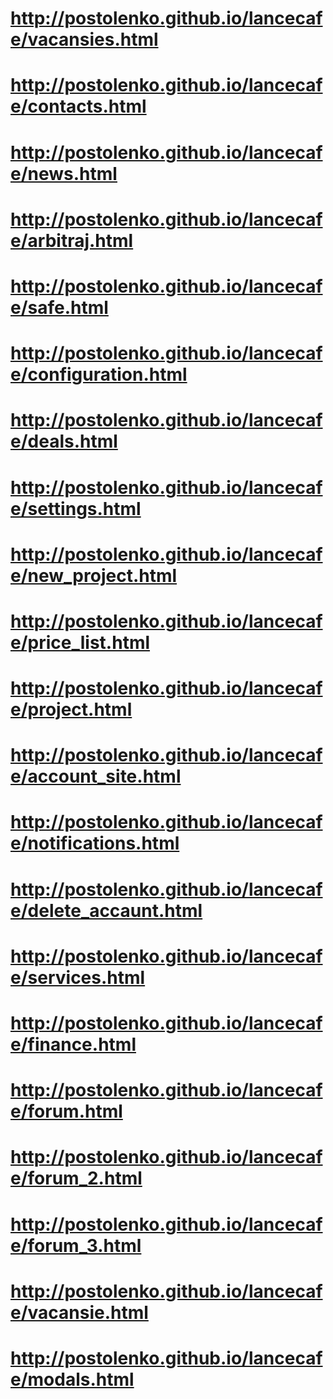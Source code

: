 # http://postolenko.github.io/lancecafe/vacansies.html
# http://postolenko.github.io/lancecafe/contacts.html
# http://postolenko.github.io/lancecafe/news.html
# http://postolenko.github.io/lancecafe/arbitraj.html
# http://postolenko.github.io/lancecafe/safe.html
# http://postolenko.github.io/lancecafe/configuration.html
# http://postolenko.github.io/lancecafe/deals.html
# http://postolenko.github.io/lancecafe/settings.html
# http://postolenko.github.io/lancecafe/new_project.html
# http://postolenko.github.io/lancecafe/price_list.html
# http://postolenko.github.io/lancecafe/project.html
# http://postolenko.github.io/lancecafe/account_site.html
# http://postolenko.github.io/lancecafe/notifications.html
# http://postolenko.github.io/lancecafe/delete_accaunt.html
# http://postolenko.github.io/lancecafe/services.html
# http://postolenko.github.io/lancecafe/finance.html
# http://postolenko.github.io/lancecafe/forum.html
# http://postolenko.github.io/lancecafe/forum_2.html
# http://postolenko.github.io/lancecafe/forum_3.html
# http://postolenko.github.io/lancecafe/vacansie.html
# http://postolenko.github.io/lancecafe/modals.html

